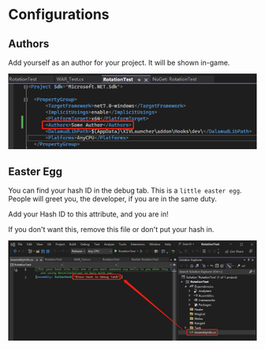 # Configurations

## Authors

Add yourself as an author for your project. It will be shown in-game.

![Authors](assets/1680590431366.png)

## Easter Egg

You can find your hash ID in the debug tab. This is a `little easter egg`.  People will greet you, the developer, if you are in the same duty. 

Add your Hash ID to this attribute, and you are in!

If you don't want this, remove this file or don't put your hash in.

![Add your hash](assets/1680590541585.png)
